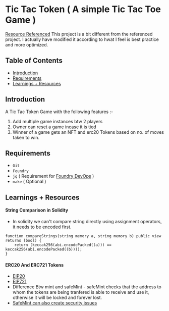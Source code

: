 # Tic Tac Token ( A simple Tic Tac Toe Game )

[Resource Referenced](https://book.tictactoken.co/)
This project is a bit different from the referenced project. I actually have modified it according to hwat I feel is best practice and more optimized.

## Table of Contents

- [Introduction](#introduction)
- [Requirements](#requirements)
- [Learnings + Resources](#learnings--resources)

## Introduction

A Tic Tac Token Game with the following features :-

1. Add multiple game instances btw 2 players
2. Owner can reset a game incase it is tied
3. Winner of a game gets an NFT and erc20 Tokens based on no. of moves taken to win.

## Requirements

- `Git`
- `Foundry`
- `jq` ( Requirement for [Foundry DevOps](https://github.com/Cyfrin/foundry-devops) )
- `make` ( Optional )

## Learnings + Resources

#### String Comparison in Solidity

- In solidity we can't compare string directly using assignment operators, it needs to be encoded first.

```
function compareStrings(string memory a, string memory b) public view returns (bool) {
    return (keccak256(abi.encodePacked((a))) == keccak256(abi.encodePacked((b))));
}
```

#### ERC20 And ERC721 Tokens

- [EIP20](https://eips.ethereum.org/EIPS/eip-20)
- [EIP721](https://eips.ethereum.org/EIPS/eip-721)
- Difference Btw mint and safeMint - safeMint checks that the address to whom the tokens are being tranfered is able to receive and use it, otherwise it will be locked and forever lost.
- [SafeMint can also create security issues](https://samczsun.com/the-dangers-of-surprising-code/)
